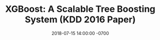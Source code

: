 ---
title:      "XGBoost: A Scalable Tree Boosting System​ (KDD 2016 Paper)"
date:       2018-07-15 14:00:00 -0700
categories: Tech
tags:       [paper-study, machine-learning, model, gradient-tree-boosting]
layout:     single
classes:    wide
header:
  teaser:   /assets/images/goose-dataset/teaser.png
---